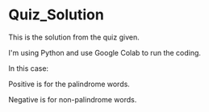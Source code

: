 # Quiz_Solution

This is the solution from the quiz given.

I'm using Python and use Google Colab to run the coding.

In this case:

Positive is for the palindrome words.

Negative is for non-palindrome words.
